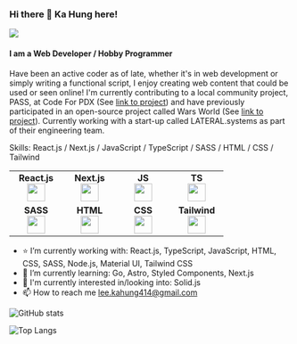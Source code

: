### Hi there 👋 Ka Hung here!

[![](https://img.shields.io/badge/linkedin-%230077B5.svg?style=for-the-badge&logo=linkedin)](https://www.linkedin.com/in/ka-hung-lee/)

#### I am a Web Developer / Hobby Programmer
Have been an active coder as of late, whether it's in web development or simply writing a functional script, I enjoy creating web content that could be used or seen online! I'm currently contributing to a local community project, PASS, at Code For PDX (See [link to project](https://github.com/codeforpdx/PASS)) and have previously participated in an open-source project called Wars World (See [link to project](https://github.com/WarsWorld/WarsWorld)). Currently working with a start-up called LATERAL.systems as part of their engineering team.

Skills: React.js / Next.js / JavaScript / TypeScript / SASS / HTML / CSS / Tailwind

<table width="320px">
    <tbody>
        <tr valign="top">
            <td width="80px" align="center">
              <span><strong>React.js</strong></span><br>
              <img height="32px" src="https://cdn.jsdelivr.net/gh/devicons/devicon/icons/react/react-original.svg">
            </td>
            <td width="80px" align="center">
              <span><strong>Next.js</strong></span><br>
              <img height="32px" src="https://cdn.jsdelivr.net/gh/devicons/devicon/icons/nextjs/nextjs-original.svg">
            </td>
            <td width="80px" align="center">
              <span><strong>JS</strong></span><br>
              <img height="32px" src="https://cdn.jsdelivr.net/gh/devicons/devicon/icons/javascript/javascript-original.svg">
            </td>
            <td width="80px" align="center">
              <span><strong>TS</strong></span><br>
              <img height="32px" src="https://cdn.jsdelivr.net/gh/devicons/devicon/icons/typescript/typescript-original.svg">
            </td>
        </tr>
        <tr valign="top">
            <td width="80px" align="center">
              <span><strong>SASS</strong></span><br>
              <img height="32px" src="https://cdn.jsdelivr.net/gh/devicons/devicon/icons/sass/sass-original.svg">
            </td>
            <td width="80px" align="center">
              <span><strong>HTML</strong></span><br>
              <img height="32" src="https://cdn.jsdelivr.net/gh/devicons/devicon/icons/html5/html5-original.svg">
            </td>
            <td width="80px" align="center">
              <span><strong>CSS</strong></span><br>
              <img height="32px" src="https://cdn.jsdelivr.net/gh/devicons/devicon/icons/css3/css3-original.svg">
            </td>
            <td width="80px" align="center">
              <span><strong>Tailwind</strong></span><br>
              <img height="32px" src="https://cdn.jsdelivr.net/gh/devicons/devicon/icons/tailwindcss/tailwindcss-plain.svg">
            </td>
        </tr>
    </tbody>
</table>

- :star: I’m currently working with: React.js, TypeScript, JavaScript, HTML, CSS, SASS, Node.js, Material UI, Tailwind CSS
- 🌱 I’m currently learning: Go, Astro, Styled Components, Next.js
- 🔭 I'm currently interested in/looking into: Solid.js
- 📫 How to reach me lee.kahung414@gmail.com

![GitHub stats](https://github-readme-stats.vercel.app/api?username=leekahung&show_icons=true&theme=dark)

![Top Langs](https://github-readme-stats.vercel.app/api/top-langs/?username=leekahung&hide=jupyter%20notebook&layout=compact&theme=dark)
